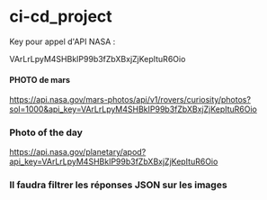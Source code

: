 # ci-cd_project


Key pour appel d'API NASA :

VArLrLpyM4SHBkIP99b3fZbXBxjZjKepItuR6Oio

#### PHOTO de mars

https://api.nasa.gov/mars-photos/api/v1/rovers/curiosity/photos?sol=1000&api_key=VArLrLpyM4SHBkIP99b3fZbXBxjZjKepItuR6Oio

### Photo of the day
https://api.nasa.gov/planetary/apod?api_key=VArLrLpyM4SHBkIP99b3fZbXBxjZjKepItuR6Oio



### Il faudra filtrer les réponses JSON sur les images
